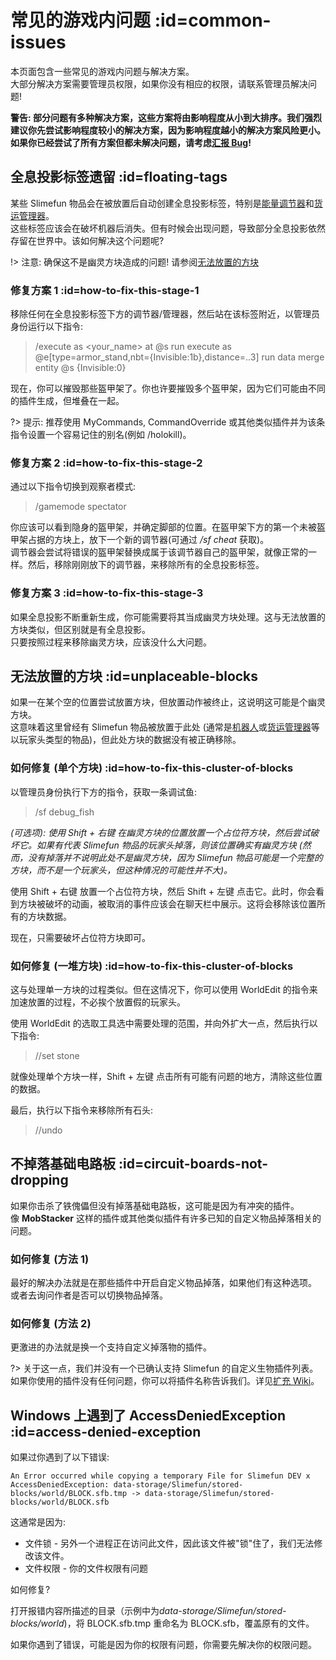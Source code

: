 # 常见的游戏内问题 :id=common-issues

本页面包含一些常见的游戏内问题与解决方案。  
大部分解决方案需要管理员权限，如果你没有相应的权限，请联系管理员解决问题!

**警告: 部分问题有多种解决方案，这些方案将由影响程度从小到大排序。我们强烈建议你先尝试影响程度较小的解决方案，因为影响程度越小的解决方案风险更小。如果你已经尝试了所有方案但都未解决问题，请考虑[汇报 Bug](/How-to-report-bugs)!**

## 全息投影标签遗留 :id=floating-tags

某些 Slimefun 物品会在被放置后自动创建全息投影标签，特别是[能量调节器](/Energy-Regulator)和[货运管理器](/Cargo-Manager)。  
这些标签应该会在破坏机器后消失。但有时候会出现问题，导致部分全息投影依然存留在世界中。该如何解决这个问题呢?

!> 注意: 确保这不是幽灵方块造成的问题! 请参阅[无法放置的方块](#unplaceable-blocks)

### 修复方案 1 :id=how-to-fix-this-stage-1

移除任何在全息投影标签下方的调节器/管理器，然后站在该标签附近，以管理员身份运行以下指令:

> /execute as <your_name> at @s run execute as @e[type=armor_stand,nbt={Invisible:1b},distance=..3] run data merge entity @s {Invisible:0}

现在，你可以摧毁那些盔甲架了。你也许要摧毁多个盔甲架，因为它们可能由不同的插件生成，但堆叠在一起。

?> 提示: 推荐使用 MyCommands, CommandOverride 或其他类似插件并为该条指令设置一个容易记住的别名(例如 /holokill)。

### 修复方案 2 :id=how-to-fix-this-stage-2

通过以下指令切换到观察者模式:

> /gamemode spectator

你应该可以看到隐身的盔甲架，并确定脚部的位置。在盔甲架下方的第一个未被盔甲架占据的方块上，放下一个新的调节器(可通过 */sf cheat* 获取)。  
调节器会尝试将错误的盔甲架替换成属于该调节器自己的盔甲架，就像正常的一样。然后，移除刚刚放下的调节器，来移除所有的全息投影标签。

### 修复方案 3 :id=how-to-fix-this-stage-3

如果全息投影不断重新生成，你可能需要将其当成幽灵方块处理。这与无法放置的方块类似，但区别就是有全息投影。  
只要按照过程来移除幽灵方块，应该没什么大问题。

## 无法放置的方块 :id=unplaceable-blocks

如果一在某个空的位置尝试放置方块，但放置动作被终止，这说明这可能是个幽灵方块。  
这意味着这里曾经有 Slimefun 物品被放置于此处 (通常是[机器人](/Androids)或[货运管理器](/Cargo-Management)等以玩家头类型的物品)，但此处方块的数据没有被正确移除。

### 如何修复 (单个方块) :id=how-to-fix-this-cluster-of-blocks

以管理员身份执行下方的指令，获取一条调试鱼:

> /sf debug_fish

_(可选项): 使用 Shift + 右键 在幽灵方块的位置放置一个占位符方块，然后尝试破坏它。如果有代表 Slimefun 物品的玩家头掉落，则该位置确实有幽灵方块 (然而，没有掉落并不说明此处不是幽灵方块，因为 Slimefun 物品可能是一个完整的方块，而不是一个玩家头，但这种情况的可能性并不大)。_

使用 Shift + 右键 放置一个占位符方块，然后 Shift + 左键 点击它。此时，你会看到方块被破坏的动画，被取消的事件应该会在聊天栏中展示。这将会移除该位置所有的方块数据。

现在，只需要破坏占位符方块即可。

### 如何修复 (一堆方块) :id=how-to-fix-this-cluster-of-blocks

这与处理单一方块的过程类似。但在这情况下，你可以使用 WorldEdit 的指令来加速放置的过程，不必挨个放置假的玩家头。

使用 WorldEdit 的选取工具选中需要处理的范围，并向外扩大一点，然后执行以下指令:

> //set stone

就像处理单个方块一样，Shift + 左键 点击所有可能有问题的地方，清除这些位置的数据。

最后，执行以下指令来移除所有石头:

> //undo

## 不掉落基础电路板 :id=circuit-boards-not-dropping

如果你击杀了铁傀儡但没有掉落基础电路板，这可能是因为有冲突的插件。  
像 **MobStacker** 这样的插件或其他类似插件有许多已知的自定义物品掉落相关的问题。

### 如何修复 (方法 1)

最好的解决办法就是在那些插件中开启自定义物品掉落，如果他们有这种选项。  
或者去询问作者是否可以切换物品掉落。

### 如何修复 (方法 2)

更激进的办法就是换一个支持自定义掉落物的插件。  

?> 关于这一点，我们并没有一个已确认支持 Slimefun 的自定义生物插件列表。如果你使用的插件没有任何问题，你可以将插件名称告诉我们。详见[扩充 Wiki](/Expanding-the-Wiki)。

## Windows 上遇到了 AccessDeniedException :id=access-denied-exception

如果过你遇到了以下错误:

```
An Error occurred while copying a temporary File for Slimefun DEV x
AccessDeniedException: data-storage/Slimefun/stored-blocks/world/BLOCK.sfb.tmp -> data-storage/Slimefun/stored-blocks/world/BLOCK.sfb
```

这通常是因为:

- 文件锁 - 另外一个进程正在访问此文件，因此该文件被"锁"住了，我们无法修改该文件。
- 文件权限 - 你的文件权限有问题

如何修复?

打开报错内容所描述的目录（示例中为*data-storage/Slimefun/stored-blocks/world*)，将 BLOCK.sfb.tmp 重命名为 BLOCK.sfb，覆盖原有的文件。

如果你遇到了错误，可能是因为你的权限有问题，你需要先解决你的权限问题。
